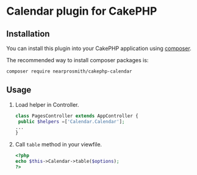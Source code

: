 # Calendar plugin for CakePHP

## Installation

You can install this plugin into your CakePHP application using [composer](https://getcomposer.org).

The recommended way to install composer packages is:

```
composer require nearprosmith/cakephp-calendar
```

## Usage


1. Load helper in Controller.
     ```php
    class PagesController extends AppController {
      public $helpers =['Calendar.Calendar'];
    ...
   }
    ```
2. Call `table` method in your viewfile.
    ```php
   <?php
   echo $this->Calendar->table($options);
   ?>
   ```
